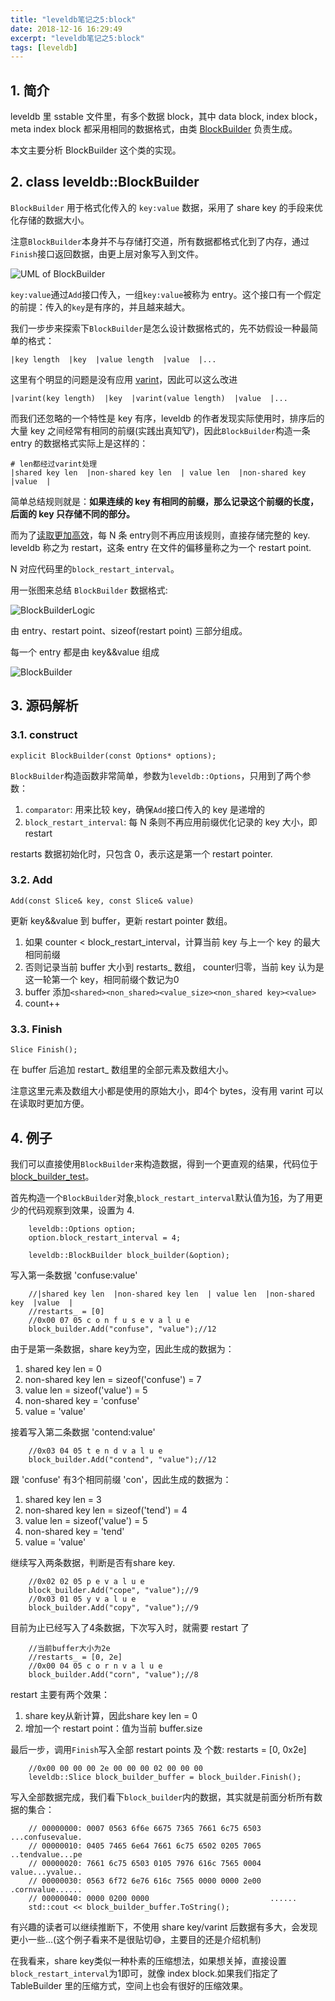 ```yaml
---
title: "leveldb笔记之5:block"
date: 2018-12-16 16:29:49
excerpt: "leveldb笔记之5:block"
tags: [leveldb]
---
```


## 1. 简介

leveldb 里 sstable 文件里，有多个数据 block，其中 data block, index block，meta index block 都采用相同的数据格式，由类 [BlockBuilder](https://github.com/yingshin/leveldb_more_annotation/blob/master/table/block_builder.h) 负责生成。

本文主要分析 BlockBuilder 这个类的实现。

## 2. class leveldb::BlockBuilder

`BlockBuilder` 用于格式化传入的 `key:value` 数据，采用了 share key 的手段来优化存储的数据大小。

注意`BlockBuilder`本身并不与存储打交道，所有数据都格式化到了内存，通过`Finish`接口返回数据，由更上层对象写入到文件。

![UML of BlockBuilder](/assets/images/leveldb/block_builder_uml.png)

`key:value`通过`Add`接口传入，一组`key:value`被称为 entry。这个接口有一个假定的前提：传入的`key`是有序的，并且越来越大。

我们一步步来探索下`BlockBuilder`是怎么设计数据格式的，先不妨假设一种最简单的格式：

```
|key length  |key  |value length  |value  |...
```

这里有个明显的问题是没有应用 [varint](https://izualzhy.cn/protobuf-encode-varint-and-zigzag)，因此可以这么改进

```
|varint(key length)  |key  |varint(value length)  |value  |...
```

而我们还忽略的一个特性是 key 有序，leveldb 的作者发现实际使用时，排序后的大量 key 之间经常有相同的前缀(实践出真知🐮)，因此`BlockBuilder`构造一条 entry 的数据格式实际上是这样的：

```
# len都经过varint处理
|shared key len  |non-shared key len  | value len  |non-shared key  |value  |
```

简单总结规则就是：**如果连续的 key 有相同的前缀，那么记录这个前缀的长度，后面的 key 只存储不同的部分。**

而为了[读取更加高效](https://izualzhy.cn/leveldb-block-read)，每 N 条 entry则不再应用该规则，直接存储完整的 key. leveldb 称之为 restart，这条 entry 在文件的偏移量称之为一个 restart point.

N 对应代码里的`block_restart_interval`。

用一张图来总结 `BlockBuilder` 数据格式:

![BlockBuilderLogic](/assets/images/leveldb/block_builder_logic.png)

由 entry、restart point、sizeof(restart point) 三部分组成。

每一个 entry 都是由 key&&value 组成

![BlockBuilder](/assets/images/leveldb/block_builder.png)

## 3. 源码解析

### 3.1. construct

```
explicit BlockBuilder(const Options* options);
```

`BlockBuilder`构造函数非常简单，参数为`leveldb::Options`，只用到了两个参数：
1. `comparator`: 用来比较 key，确保`Add`接口传入的 key 是递增的  
2. `block_restart_interval`: 每 N 条则不再应用前缀优化记录的 key 大小，即 restart  

restarts 数据初始化时，只包含 0，表示这是第一个 restart pointer.

### 3.2. Add

```
Add(const Slice& key, const Slice& value)
```

更新 key&&value 到 buffer，更新 restart pointer 数组。

1. 如果 counter < block_restart_interval，计算当前 key 与上一个 key 的最大相同前缀  
2. 否则记录当前 buffer 大小到 restarts_ 数组， counter归零，当前 key 认为是这一轮第一个 key，相同前缀个数记为0  
3. buffer 添加`<shared><non_shared><value_size><non_shared key><value>`  
4. count++  

### 3.3. Finish

```
Slice Finish();
```

在 buffer 后追加 restart_ 数组里的全部元素及数组大小。

注意这里元素及数组大小都是使用的原始大小，即4个 bytes，没有用 varint 可以在读取时更加方便。

## 4. 例子

我们可以直接使用`BlockBuilder`来构造数据，得到一个更直观的结果，代码位于 [block_builder_test](https://github.com/yingshin/leveldb_more_annotation/blob/master/my_test/block_builder_test.cpp)。

首先构造一个`BlockBuilder`对象,`block_restart_interval`默认值为[16](https://github.com/yingshin/leveldb_more_annotation/blob/master/util/options.cc)，为了用更少的代码观察到效果，设置为 4.

```
    leveldb::Options option;
    option.block_restart_interval = 4;

    leveldb::BlockBuilder block_builder(&option);
```

写入第一条数据 'confuse:value'

```
    //|shared key len  |non-shared key len  | value len  |non-shared key  |value  |
    //restarts_ = [0]
    //0x00 07 05 c o n f u s e v a l u e
    block_builder.Add("confuse", "value");//12
```

由于是第一条数据，share key为空，因此生成的数据为：

1. shared key len = 0  
2. non-shared key len = sizeof('confuse') = 7  
3. value len = sizeof('value') = 5  
4. non-shared key = 'confuse'  
5. value = 'value'  


接着写入第二条数据 'contend:value'

```
    //0x03 04 05 t e n d v a l u e
    block_builder.Add("contend", "value");//12
```

跟 'confuse' 有3个相同前缀 'con'，因此生成的数据为：

1. shared key len = 3  
2. non-shared key len = sizeof('tend') = 4  
3. value len = sizeof('value') = 5  
4. non-shared key = 'tend'  
5. value = 'value'  

继续写入两条数据，判断是否有share key.

```
    //0x02 02 05 p e v a l u e
    block_builder.Add("cope", "value");//9
    //0x03 01 05 y v a l u e
    block_builder.Add("copy", "value");//9
```

目前为止已经写入了4条数据，下次写入时，就需要 restart 了

```
    //当前buffer大小为2e
    //restarts_ = [0, 2e]
    //0x00 04 05 c o r n v a l u e
    block_builder.Add("corn", "value");//8
```

restart 主要有两个效果：
1. share key从新计算，因此share key len = 0  
2. 增加一个 restart point：值为当前 buffer.size  

最后一步，调用`Finish`写入全部 restart points 及 个数: restarts = [0, 0x2e]

```
    //0x00 00 00 00 2e 00 00 00 02 00 00 00
    leveldb::Slice block_builder_buffer = block_builder.Finish();
```

写入全部数据完成，我们看下`block_builder`内的数据，其实就是前面分析所有数据的集合：

```
    // 00000000: 0007 0563 6f6e 6675 7365 7661 6c75 6503  ...confusevalue.
    // 00000010: 0405 7465 6e64 7661 6c75 6502 0205 7065  ..tendvalue...pe
    // 00000020: 7661 6c75 6503 0105 7976 616c 7565 0004  value...yvalue..
    // 00000030: 0563 6f72 6e76 616c 7565 0000 0000 2e00  .cornvalue......
    // 00000040: 0000 0200 0000                           ......
    std::cout << block_builder_buffer.ToString();
```

有兴趣的读者可以继续推断下，不使用 share key/varint 后数据有多大，会发现更小一些...(这个例子看来不是很贴切😅，主要目的还是介绍机制)

在我看来，share key类似一种朴素的压缩想法，如果想关掉，直接设置`block_restart_interval`为1即可，就像 index block.如果我们指定了 TableBuilder 里的压缩方式，空间上也会有很好的压缩效果。


